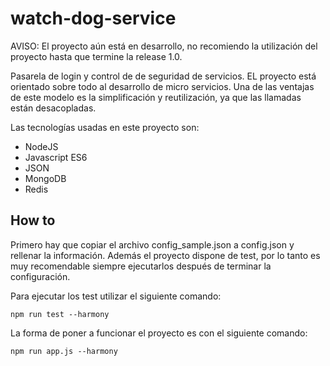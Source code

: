 # watch-dog-service
AVISO: El proyecto aún está en desarrollo, no recomiendo la utilización del proyecto hasta que termine la release 1.0.

Pasarela de login y control de de seguridad de servicios. EL proyecto está orientado sobre todo al desarrollo de micro servicios.
Una de las ventajas de este modelo es la simplificación y reutilización, ya que las llamadas están desacopladas.

Las tecnologías usadas en este proyecto son:

- NodeJS
- Javascript ES6
- JSON
- MongoDB
- Redis


How to
------
Primero hay que copiar el archivo config_sample.json a config.json y rellenar la información. 
Además el proyecto dispone de test, por lo tanto es muy recomendable siempre ejecutarlos después de terminar la configuración.

Para ejecutar los test utilizar el siguiente comando:

`npm run test --harmony`

La forma de poner a funcionar el proyecto es con el siguiente comando:

`npm run app.js --harmony`


